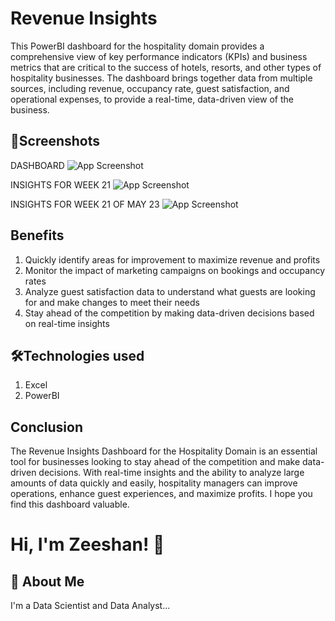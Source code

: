 
# Revenue Insights

This PowerBI dashboard for the hospitality domain provides a comprehensive view of key performance indicators (KPIs) and business metrics that are critical to the success of hotels, resorts, and other types of hospitality businesses. The dashboard brings together data from multiple sources, including revenue, occupancy rate, guest satisfaction, and operational expenses, to provide a real-time, data-driven view of the business.

## 📸Screenshots
DASHBOARD
![App Screenshot](https://drive.google.com/uc?export=view&id=10W1xtikS7ocNbYrWoXPhwAg1Kht7P6My)


INSIGHTS FOR WEEK 21
![App Screenshot](https://drive.google.com/uc?export=view&id=1nADWb8t9zO5j4jPeDx0fST_ShRq7BNS2)


INSIGHTS FOR WEEK 21 OF MAY 23
![App Screenshot](https://drive.google.com/uc?export=view&id=1KFJuMn0dkK3Smfi1tj9hkB0MbVvH2_dA)

## Benefits
1) Quickly identify areas for improvement to maximize revenue and profits
2) Monitor the impact of marketing campaigns on bookings and occupancy rates
3) Analyze guest satisfaction data to understand what guests are looking for and make changes to meet their needs
4) Stay ahead of the competition by making data-driven decisions based on real-time insights
## 🛠Technologies used
1) Excel
4) PowerBI

## Conclusion
The Revenue Insights Dashboard for the Hospitality Domain is an essential tool for businesses looking to stay ahead of the competition and make data-driven decisions. With real-time insights and the ability to analyze large amounts of data quickly and easily, hospitality managers can improve operations, enhance guest experiences, and maximize profits. I hope you find this dashboard valuable.
# Hi, I'm Zeeshan! 👋


## 🚀 About Me
I'm a Data Scientist and Data Analyst...

